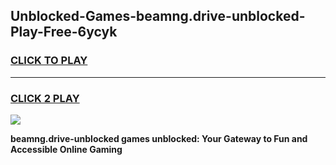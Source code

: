 
## Unblocked-Games-beamng.drive-unblocked-Play-Free-6ycyk
<h3>
<a href="https://premium76.site?title=beamng.drive-unblocked&ref=12A">CLICK TO PLAY</a></h3>
<hr>

<h3>
<a href="https://premium76.site?title=beamng.drive-unblocked&ref=12A">CLICK 2 PLAY</a>
  
</h3>

<a href="https://premium76.site?title=beamng.drive-unblocked&ref=12A"><img src="https://clearcache.store/games.png"></a>


**beamng.drive-unblocked games unblocked: Your Gateway to Fun and Accessible Online Gaming**
